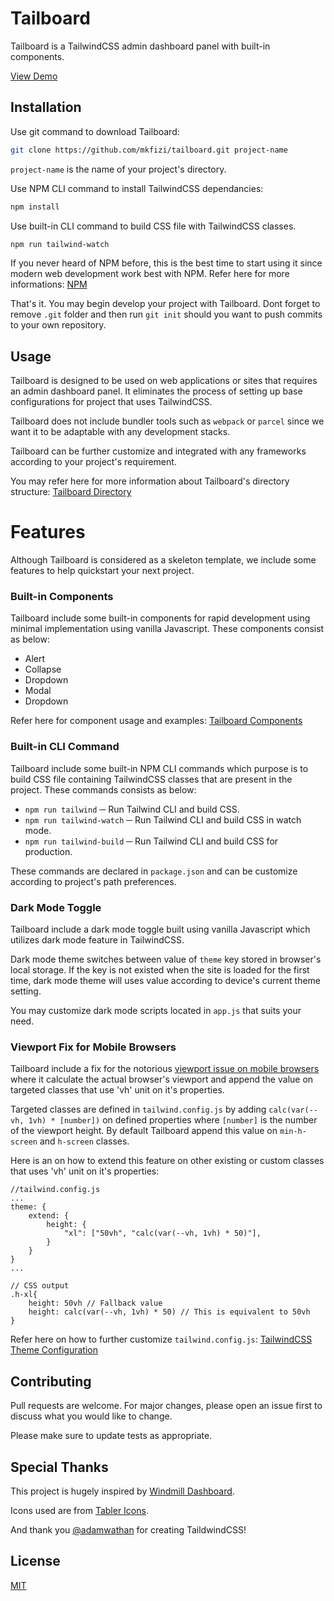 # Tailboard

Tailboard is a TailwindCSS admin dashboard panel with built-in components.

[View Demo](https://mkfizi.github.io/tailboard)

## Installation

Use git command to download Tailboard:
```bash 
git clone https://github.com/mkfizi/tailboard.git project-name
```
`project-name` is the name of your project's directory.

Use NPM CLI command to install TailwindCSS dependancies:
```bash
npm install
```

Use built-in CLI command to build CSS file with TailwindCSS classes.
```bash
npm run tailwind-watch
```

If you never heard of NPM before, this is the best time to start using it since
modern web development work best with NPM. Refer here for more informations:
[NPM](https://www.npmjs.com/)

That's it. You may begin develop your project with Tailboard. Dont forget to
remove `.git` folder and then run `git init` should you want to push commits to
your own repository.

## Usage

Tailboard is designed to be used on web applications or sites that requires an
admin dashboard panel. It eliminates the process of setting up base 
configurations for project that uses TailwindCSS.

Tailboard does not include bundler tools such as `webpack` or `parcel` since we
want it to be adaptable with any development stacks.

Tailboard can be further customize and integrated with any frameworks according
to your project's requirement.

You may refer here for more information about Tailboard's directory structure:
[Tailboard Directory](./DIRECTORY.md)

# Features

Although Tailboard is considered as a skeleton template, we include some
features to help quickstart your next project.

### Built-in Components

Tailboard include some built-in components for rapid development using minimal
implementation using vanilla Javascript. These components consist as below:

* Alert
* Collapse
* Dropdown
* Modal
* Dropdown

Refer here for component usage and examples: [Tailboard Components](./COMPONENTS.md)

### Built-in CLI Command

Tailboard include some built-in NPM CLI commands which purpose is to build CSS
file containing TailwindCSS classes that are present in the project. These 
commands consists as below:

* `npm run tailwind` ─ Run Tailwind CLI and build CSS.
* `npm run tailwind-watch` ─ Run Tailwind CLI and build CSS in watch mode.
* `npm run tailwind-build` ─ Run Tailwind CLI and build CSS for production.

These commands are declared in `package.json` and can be customize according to
project's path preferences.

### Dark Mode Toggle

Tailboard include a dark mode toggle built using vanilla Javascript which 
utilizes dark mode feature in TailwindCSS. 

Dark mode theme switches between value of `theme` key stored in browser's local
storage. If the key is not existed when the site is loaded for the first time, 
dark mode theme will uses value according to device's current theme setting.

You may customize dark mode scripts located in `app.js` that suits your need.

### Viewport Fix for Mobile Browsers

Tailboard include a fix for the notorious [viewport issue on mobile browsers](https://stackoverflow.com/questions/37112218/css3-100vh-not-constant-in-mobile-browser)
where it calculate the actual browser's viewport and append the value on
targeted classes that use 'vh' unit on it's properties.

Targeted classes are defined in `tailwind.config.js` by adding `calc(var(--vh, 1vh) * [number])`
on defined properties where `[number]` is the number of the viewport height. 
By default Tailboard append this value on `min-h-screen` and `h-screen` classes.

Here is an on how to extend this feature on other existing or custom classes
that uses 'vh' unit on it's properties:
```
//tailwind.config.js
...
theme: {
    extend: {
        height: {
            "xl": ["50vh", "calc(var(--vh, 1vh) * 50)"],
        }
    }
}
...

// CSS output
.h-xl{
    height: 50vh // Fallback value
    height: calc(var(--vh, 1vh) * 50) // This is equivalent to 50vh
}
```

Refer here on how to further customize `tailwind.config.js`:
[TailwindCSS Theme Configuration](https://tailwindcss.com/docs/theme)

## Contributing

Pull requests are welcome. For major changes, please open an issue first to
discuss what you would like to change.

Please make sure to update tests as appropriate.

## Special Thanks

This project is hugely inspired by 
[Windmill Dashboard](https://github.com/h5bp/html5-boilerplate).

Icons used are from [Tabler Icons](https://tablericons.com/).

And thank you [@adamwathan](https://twitter.com/adamwathan) for creating
TaildwindCSS!

## License
[MIT](https://choosealicense.com/licenses/mit/)